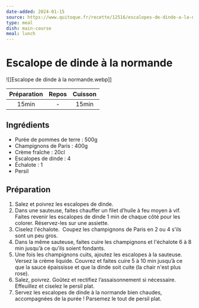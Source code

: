 ```yaml
---
date-added: 2024-01-15
source: https://www.quitoque.fr/recette/12516/escalopes-de-dinde-a-la-normande
type: meal
dish: main-course
meal: lunch
---
```


# Escalope de dinde à la normande

![[Escalope de dinde à la normande.webp]]

| Préparation | Repos | Cuisson |
|:-----------:|:-----:|:-------:|
|    15min    |   -   |  15min  |

## Ingrédients

- Purée de pommes de terre : 500g
- Champignons de Paris : 400g
- Crème fraîche : 20cl
- Escalopes de dinde : 4
- Échalote : 1
- Persil

## Préparation

1. Salez et poivrez les escalopes de dinde.
2. Dans une sauteuse, faites chauffer un filet d’huile à feu moyen à vif. Faites revenir les escalopes de dinde 1 min de chaque côté pour les colorer. Réservez-les sur une assiette.
3.  Ciselez l'échalote.  Coupez les champignons de Paris en 2 ou 4 s'ils sont un peu gros.
4. Dans la même sauteuse, faites cuire les champignons et l'échalote 6 à 8 min jusqu’à ce qu’ils soient fondants.
5. Une fois les champignons cuits, ajoutez les escalopes à la sauteuse. Versez la crème liquide. Couvrez et faites cuire 5 à 10 min jusqu’à ce que la sauce épaississe et que la dinde soit cuite (la chair n'est plus rose).
6. Salez, poivrez. Goûtez et rectifiez l’assaisonnement si nécessaire. Effeuillez et ciselez le persil plat.
7. Servez les escalopes de dinde à la normande bien chaudes, accompagnées de la purée ! Parsemez le tout de persil plat.

